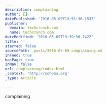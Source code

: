 ```yaml
---
description: complaining
author: []
datePublished: '2016-05-09T13:51:30.153Z'
publisher:
  domain: techcrunch.com
  name: techcrunch.com
dateModified: '2016-05-09T13:39:56.742Z'
title: ''
starred: false
sourcePath: _posts/2016-05-09-complaining.md
inFeed: true
hasPage: true
inNav: false
url: complaining/index.html
_context: 'http://schema.org'
_type: Article

---
```

complaining
